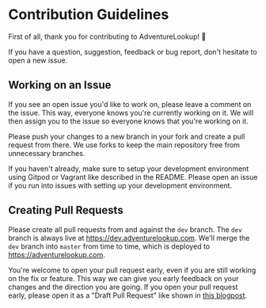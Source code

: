 # Contribution Guidelines

First of all, thank you for contributing to AdventureLookup! :100:

If you have a question, suggestion, feedback or bug report, don't hesitate to open
a new issue.

## Working on an Issue

If you see an open issue you'd like to work on, please leave a comment on the issue.
This way, everyone knows you're currently working on it. We will then assign you to
the issue so everyone knows that you're working on it.

Please push your changes to a new branch in your fork and create a pull request
from there. We use forks to keep the main repository free from unnecessary branches.

If you haven't already, make sure to setup your development environment using
Gitpod or Vagrant like described in the README. Please open an issue if you run into
issues with setting up your development environment.

## Creating Pull Requests

Please create all pull requests from and against the `dev` branch. The `dev` branch
is always live at https://dev.adventurelookup.com.
We'll merge the `dev` branch into `master` from time to time, which is deployed to
https://adventurelookup.com.

You're welcome to open your pull request early, even if you are still working on the 
fix or feature. This way we can give you early feedback on your changes and the 
direction you are going. If you open your pull request early, please open it as a 
"Draft Pull Request" like shown in [this blogpost](https://github.blog/2019-02-14-introducing-draft-pull-requests/).
